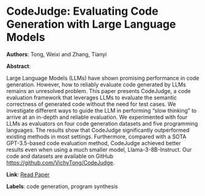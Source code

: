 # CodeJudge: Evaluating Code Generation with Large Language Models

**Authors**: Tong, Weixi and Zhang, Tianyi

**Abstract**:

Large Language Models (LLMs) have shown promising performance in code generation. However, how to reliably evaluate code generated by LLMs remains an unresolved problem. This paper presents CodeJudge, a code evaluation framework that leverages LLMs to evaluate the semantic correctness of generated code without the need for test cases. We investigate different ways to guide the LLM in performing “slow thinking” to arrive at an in-depth and reliable evaluation. We experimented with four LLMs as evaluators on four code generation datasets and five programming languages. The results show that CodeJudge significantly outperformed existing methods in most settings. Furthermore, compared with a SOTA GPT-3.5-based code evaluation method, CodeJudge achieved better results even when using a much smaller model, Llama-3-8B-Instruct. Our code and datasets are available on GitHub https://github.com/VichyTong/CodeJudge.

**Link**: [Read Paper](https://aclanthology.org/2024.emnlp-main.1118)

**Labels**: code generation, program synthesis

